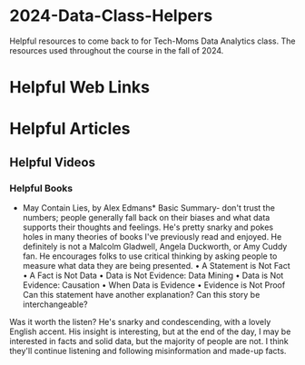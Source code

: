 # 2024-Data-Class-Helpers 
Helpful resources to come back to for Tech-Moms Data Analytics class. 
The resources used throughout the course in the fall of 2024.  

# Helpful Web Links


# Helpful Articles

## Helpful Videos 

### Helpful Books 
* May Contain Lies, by Alex Edmans* Basic Summary- don't trust the numbers; people generally fall back on their biases and what data supports their thoughts and feelings. He's pretty snarky and pokes holes in many theories of books I've previously read and enjoyed. He definitely is not a Malcolm Gladwell, Angela Duckworth, or Amy Cuddy fan. He encourages folks to use critical thinking by asking people to measure what data they are being presented. 
• A Statement is Not Fact
• A Fact is Not Data
• Data is Not Evidence: Data Mining
• Data is Not Evidence: Causation
• When Data is Evidence
• Evidence is Not Proof
Can this statement have another explanation? Can this story be interchangeable? 

Was it worth the listen? He's snarky and condescending, with a lovely English accent. His insight is interesting, but at the end of the day, I may be interested in facts and solid data, but the majority of people are not. I think they'll continue listening and following misinformation and made-up facts. 

